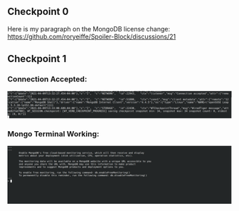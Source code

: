 ## Checkpoint 0

Here is my paragraph on the MongoDB license change:
https://github.com/roryeiffe/Spoiler-Block/discussions/21

## Checkpoint 1

### Connection Accepted:

![Connection Accepted](check1.1.png)

### Mongo Terminal Working:

![Terminal](check1.2.png)
